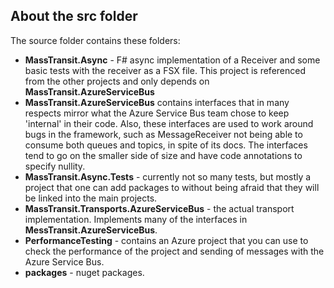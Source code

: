 ## About the src folder

The source folder contains these folders:

 * **MassTransit.Async** - F# async implementation of a Receiver and some basic tests with the receiver as a FSX file. This project is referenced from the other projects and only depends on **MassTransit.AzureServiceBus**
 * **MassTransit.AzureServiceBus** contains interfaces that in many respects mirror what the Azure Service Bus team chose to keep 'internal' in their code. Also, these interfaces are used to work around bugs in the framework, such as MessageReceiver not being able to consume both queues and topics, in spite of its docs. The interfaces tend to go on the smaller side of size and have code annotations to specify nullity.
 * **MassTransit.Async.Tests** - currently not so many tests, but mostly a project that one can add packages to without being afraid that they will be linked into the main projects.
 * **MassTransit.Transports.AzureServiceBus** - the actual transport implementation. Implements many of the interfaces in **MessTransit.AzureServiceBus**.
 * **PerformanceTesting** - contains an Azure project that you can use to check the performance of the project and sending of messages with the Azure Service Bus.
 * **packages** - nuget packages.